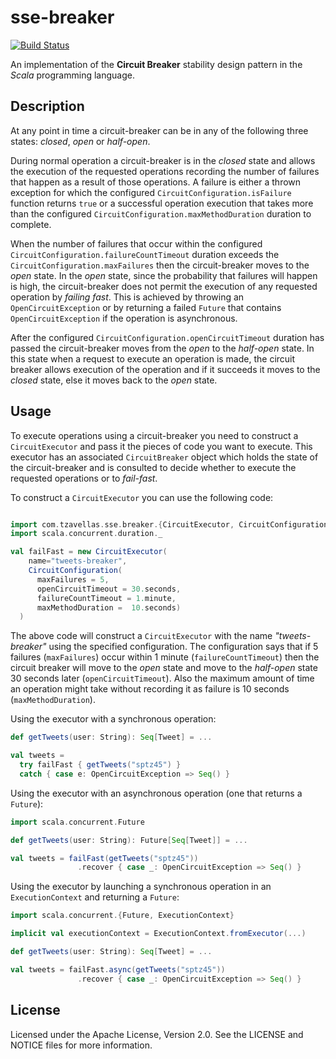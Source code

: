 # sse-breaker

[![Build Status](https://secure.travis-ci.org/sptz45/sse-breaker.png)](http://travis-ci.org/sptz45/sse-breaker)

An implementation of the **Circuit Breaker** stability design pattern in the
*Scala* programming language.

## Description

At any point in time a circuit-breaker can be in any of the following three
states: *closed*, *open* or *half-open*.

During normal operation a circuit-breaker is in the *closed* state and allows
the execution of the requested operations recording the number of failures
that happen as a result of those operations. A failure is either a thrown
exception for which the configured `CircuitConfiguration.isFailure` function
returns `true` or a successful operation execution that takes more than the
configured `CircuitConfiguration.maxMethodDuration` duration to complete.

When the number of failures that occur within the configured `CircuitConfiguration.failureCountTimeout`
duration exceeds the `CircuitConfiguration.maxFailures` then the circuit-breaker
moves to the *open* state. In the *open* state, since the probability that
failures will happen is high, the circuit-breaker does not permit the execution
of any requested operation by *failing fast*. This is achieved by throwing an
`OpenCircuitException` or by returning a failed `Future` that contains
`OpenCircuitException` if the operation is asynchronous.

After the configured `CircuitConfiguration.openCircuitTimeout` duration has
passed the circuit-breaker moves from the *open* to the *half-open* state. In
this state when a request to execute an operation is made, the circuit breaker
allows execution of the operation and if it succeeds it moves to the *closed*
state, else it moves back to the *open* state.

## Usage

To execute operations using a circuit-breaker you need to construct a
`CircuitExecutor` and pass it the pieces of code you want to execute. This
executor has an associated `CircuitBreaker` object which holds the state of the
circuit-breaker and is consulted to decide whether to execute the requested
operations or to *fail-fast*.

To construct a `CircuitExecutor` you can use the following code:

```scala

import com.tzavellas.sse.breaker.{CircuitExecutor, CircuitConfiguration}
import scala.concurrent.duration._

val failFast = new CircuitExecutor(
    name="tweets-breaker",
    CircuitConfiguration(
      maxFailures = 5,
      openCircuitTimeout = 30.seconds,
      failureCountTimeout = 1.minute,
      maxMethodDuration =  10.seconds)
  )
```
The above code will construct a `CircuitExecutor` with the name *"tweets-breaker"*
using the specified configuration. The configuration says that if 5 failures
(`maxFailures`) occur within 1 minute (`failureCountTimeout`) then the circuit breaker
will move to the *open* state and move to the *half-open* state 30 seconds later
(`openCircuitTimeout`). Also the maximum amount of time an operation might take without
recording it as failure is 10 seconds (`maxMethodDuration`).

Using the executor with a synchronous operation:

```scala
def getTweets(user: String): Seq[Tweet] = ...

val tweets =
  try failFast { getTweets("sptz45") }
  catch { case e: OpenCircuitException => Seq() }
```
Using the executor with an asynchronous operation (one that returns a `Future`):

```scala
import scala.concurrent.Future

def getTweets(user: String): Future[Seq[Tweet]] = ...

val tweets = failFast(getTweets("sptz45"))
               .recover { case _: OpenCircuitException => Seq() }
```
Using the executor by launching a synchronous operation in an `ExecutionContext` and returning a `Future`:

```scala
import scala.concurrent.{Future, ExecutionContext}

implicit val executionContext = ExecutionContext.fromExecutor(...)

def getTweets(user: String): Seq[Tweet] = ...

val tweets = failFast.async(getTweets("sptz45"))
               .recover { case _: OpenCircuitException => Seq() }
```

## License

Licensed under the Apache License, Version 2.0. See the LICENSE and NOTICE
files for more information.
